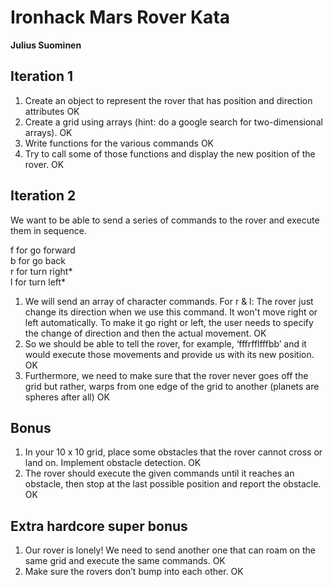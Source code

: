 # Ironhack Mars Rover Kata  

**Julius Suominen**

## Iteration 1  

1) Create an object to represent the rover that has position and direction attributes OK  
2) Create a grid using arrays (hint: do a google search for two-dimensional arrays). OK  
3) Write functions for the various commands OK  
4) Try to call some of those functions and display the new position of the rover. OK  

## Iteration 2  

We want to be able to send a series of commands to the rover and execute them in sequence.  

f for go forward  
b for go back  
r for turn right*  
l for turn left*  

1) We will send an array of character commands. For r & l: The rover just change its direction when we use this command. It won't move right or left automatically. To make it go right or left, the user needs to specify the change of direction and then the actual movement. OK  
2) So we should be able to tell the rover, for example, ‘fffrfflfffbb’ and it would execute those movements and provide us with its new position. OK  
3) Furthermore, we need to make sure that the rover never goes off the grid but rather, warps from one edge of the grid to another (planets are spheres after all) OK  

## Bonus  

1) In your 10 x 10 grid, place some obstacles that the rover cannot cross or land on. Implement obstacle detection. OK  
2) The rover should execute the given commands until it reaches an obstacle, then stop at the last possible position and report the obstacle. OK  

## Extra hardcore super bonus

1) Our rover is lonely! We need to send another one that can roam on the same grid and execute the same commands. OK  
2) Make sure the rovers don’t bump into each other. OK  
